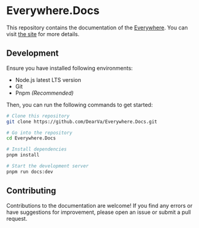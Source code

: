 # Everywhere.Docs

This repository contains the documentation of the [Everywhere](https://github.com/DearVa/Everywhere). You can visit [the site](https://everywhere.sylinko.com) for more details.

## Development

Ensure you have installed following environments:
- Node.js latest LTS version
- Git
- Pnpm *(Recommended)*

Then, you can run the following commands to get started:

```bash
# Clone this repository
git clone https://github.com/DearVa/Everywhere.Docs.git

# Go into the repository
cd Everywhere.Docs

# Install dependencies
pnpm install

# Start the development server
pnpm run docs:dev
```

## Contributing

Contributions to the documentation are welcome! If you find any errors or have suggestions for improvement, please open an issue or submit a pull request.